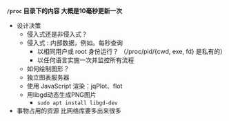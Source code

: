 **`/proc`  目录下的内容 大概是10毫秒更新一次**







- 设计决策
  -  侵入式还是非侵入式？
    - 侵入式 :  内部数据，例如。每秒查询
      -  以相同用户或 root 身份运行？ （/proc/pid/{cwd, exe, fd} 是私有的）
      -  以任何语言实施一次并监控所有流程
  -  如何绘制图形？
    -  独立图表服务器 
    -  使用 JavaScript 渲染：jqPlot、flot
    - 用libgd动态生成PNG图片
      - `sudo apt install libgd-dev`
- 事物占用的资源 比网络库要多出来很多



